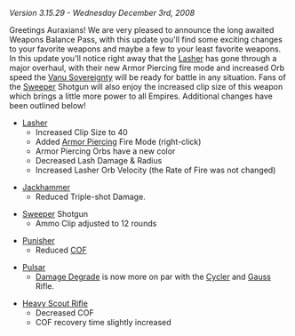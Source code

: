 _Version 3.15.29 - Wednesday December 3rd, 2008_

Greetings Auraxians! We are very pleased to announce the long awaited Weapons
Balance Pass, with this update you'll find some exciting changes to your
favorite weapons and maybe a few to your least favorite weapons. In this update
you'll notice right away that the [Lasher](../weapons/Lasher.md) has gone
through a major overhaul, with their new Armor Piercing fire mode and increased
Orb speed the [Vanu Sovereignty](../etc/Vanu_Sovereignty.md) will be ready for
battle in any situation. Fans of the [Sweeper](../weapons/Sweeper.md) Shotgun
will also enjoy the increased clip size of this weapon which brings a little
more power to all Empires. Additional changes have been outlined below!

- [Lasher](../weapons/Lasher.md)
  - Increased Clip Size to 40
  - Added [Armor Piercing](../terminology/Armor_Piercing.md) Fire Mode
    (right-click)
  - Armor Piercing Orbs have a new color
  - Decreased Lash Damage & Radius
  - Increased Lasher Orb Velocity (the Rate of Fire was not changed)

<!-- -->

- [Jackhammer](../weapons/Jackhammer.md)
  - Reduced Triple-shot Damage.

<!-- -->

- [Sweeper](../weapons/Sweeper.md) Shotgun
  - Ammo Clip adjusted to 12 rounds

<!-- -->

- [Punisher](../weapons/Punisher.md)
  - Reduced [COF](COF.md)

<!-- -->

- [Pulsar](../weapons/Pulsar.md)
  - [Damage Degrade](../terminology/Damage_Degradation.md) is now more on par
    with the [Cycler](../weapons/Cycler.md) and [Gauss](../weapons/Gauss.md)
    Rifle.

<!-- -->

- [Heavy Scout Rifle](../weapons/Heavy_Scout_Rifle.md)
  - Decreased COF
  - COF recovery time slightly increased

<!--[category:patches](category:patches.md)-->
